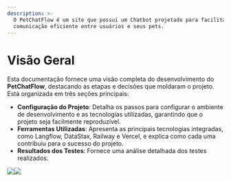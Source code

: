 ```yaml
---
description: >-
  O PetChatFlow é um site que possui um Chatbot projetado para facilitar a
  comunicação eficiente entre usuários e seus pets.
---
```


# Visão Geral

Esta documentação fornece uma visão completa do desenvolvimento do **PetChatFlow**, destacando as etapas e decisões que moldaram o projeto. Está organizada em três seções principais:

* **Configuração do Projeto**: Detalha os passos para configurar o ambiente de desenvolvimento e as tecnologias utilizadas, garantindo que o projeto seja facilmente reproduzível.
* **Ferramentas Utilizadas**: Apresenta as principais tecnologias integradas, como Langflow, DataStax, Railway e Vercel, e explica como cada uma contribuiu para o sucesso do projeto.
* **Resultados dos Testes**: Fornece uma análise detalhada dos testes realizados.

![](https://unifeso.gitbook.io/~gitbook/image?url=https%3A%2F%2Flh7-rt.googleusercontent.com%2Fslidesz%2FAGV_vUe70pmURWPcgaZrva-VRjBJKpdF6BDhR0cqPNYuPzOKVTzczzi9V_Uz1h_iLoRe2TeLpkciOcF-svk5rTEGxkCFhTWdJbXsQvrM1miWAwQ9Qy3VLknuyU18B9N6tVLPTYzuU9MryGSMYp3WpIulS0019j3Q1Np4%3Ds2048%3Fkey%3DT-aItCWDvdfDTD70vb_Pn3ym\&width=768\&dpr=4\&quality=100\&sign=eac59125\&sv=1)![](https://unifeso.gitbook.io/~gitbook/image?url=https%3A%2F%2Flh7-rt.googleusercontent.com%2Fslidesz%2FAGV_vUfmTWg2uGCmsmjvyF9VwvsuzkyBiOZ0OZA0Q6S5_Yb1dHsbCpCry2-RPYSPNQL_b4OGS8XexOSMHMwyWkKvV91UgVdnbbzOjsocKjx1urADfv0yii59t70RGLxtAxZH9TMXIp5I2eRlS88sX4TlZaHYBCK1sdrH%3Ds2048%3Fkey%3DT-aItCWDvdfDTD70vb_Pn3ym\&width=768\&dpr=4\&quality=100\&sign=6373868f\&sv=1)
